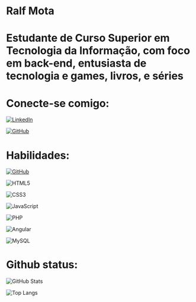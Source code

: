 # Ralf Mota 

# Estudante de Curso Superior em Tecnologia da Informação, com foco em back-end, entusiasta de tecnologia e games, livros, e séries

# Conecte-se comigo:

[![LinkedIn](https://img.shields.io/badge/LinkedIn-0077B5?style=for-the-badge&logo=linkedin&logoColor=white)](https://www.linkedin.com/in/ralf-diego-mota-228520215/)

[![GitHub](https://img.shields.io/badge/GitHub-100000?style=for-the-badge&logo=github&logoColor=white)](https://github.com/RalfMota)

# Habilidades:

[![GitHub](https://img.shields.io/badge/GitHub-100000?style=for-the-badge&logo=github&logoColor=white)](https://github.com/SEUUSERNAME)

 ![HTML5](https://img.shields.io/badge/HTML5-E34F26?style=for-the-badge&logo=html5&logoColor=white) 


  ![CSS3](https://img.shields.io/badge/CSS3-1572B6?style=for-the-badge&logo=css3&logoColor=white) 

   ![JavaScript](https://img.shields.io/badge/JavaScript-F7DF1E?style=for-the-badge&logo=javascript&logoColor=black) 

 
  ![PHP](https://img.shields.io/badge/PHP-777BB4?style=for-the-badge&logo=php&logoColor=white) 

  ![Angular](https://img.shields.io/badge/Angular-DD0031?style=for-the-badge&logo=angular&logoColor=white)

  ![MySQL](https://img.shields.io/badge/MySQL-00000F?style=for-the-badge&logo=mysql&logoColor=white)

# Github status:

![GitHub Stats](https://github-readme-stats.vercel.app/api?username=RalfMota&theme=transparent&bg_color=000&border_color=30A3DC&show_icons=true&icon_color=30A3DC&title_color=E94D5F&text_color=FFF)

![Top Langs](https://github-readme-stats-git-masterrstaa-rickstaa.vercel.app/api/top-langs/?username=RalfMota&bg_color=000&border_color=30A3DC&title_color=E94D5F&text_color=FFF)

